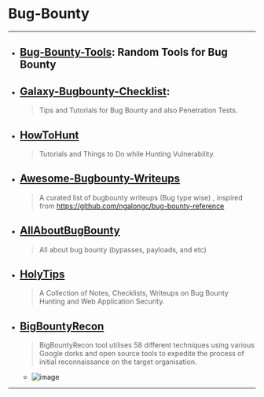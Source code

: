 # Bug-Bounty

---
- ## [Bug-Bounty-Tools](https://github.com/daffainfo/Bug-Bounty-Tools): Random Tools for Bug Bounty
- ## [Galaxy-Bugbounty-Checklist](https://github.com/0xmaximus/Galaxy-Bugbounty-Checklist): 
  > Tips and Tutorials for Bug Bounty and also Penetration Tests.
- ## [HowToHunt](https://github.com/KathanP19/HowToHunt)
  > Tutorials and Things to Do while Hunting Vulnerability.
- ## [Awesome-Bugbounty-Writeups](https://github.com/devanshbatham/Awesome-Bugbounty-Writeups)
  > A curated list of bugbounty writeups (Bug type wise) , inspired from https://github.com/ngalongc/bug-bounty-reference 
- ## [AllAboutBugBounty](https://github.com/daffainfo/AllAboutBugBounty)
  > All about bug bounty (bypasses, payloads, and etc)
- ## [HolyTips](https://github.com/HolyBugx/HolyTips)
  > A Collection of Notes, Checklists, Writeups on Bug Bounty Hunting and Web Application Security.
- ## [BigBountyRecon](https://github.com/Viralmaniar/BigBountyRecon)
  > BigBountyRecon tool utilises 58 different techniques using various Google dorks and open source tools to expedite the process of initial reconnaissance on the target organisation.
    - ![image](https://user-images.githubusercontent.com/51442719/173207844-0c15a4ae-f7af-4733-a82d-6dd49873d087.png)

---

